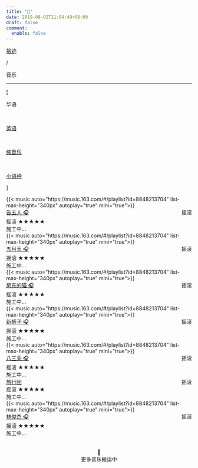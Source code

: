 ```yaml
---
title: "🎹"
date: 2019-08-02T11:04:49+08:00
draft: false
comment:
  enable: false
---
```


<div class="nav-tab">
  <a href="../../cages"><p class="not">拾迹</p></a>
  <p class="now">/</p><p class="now">音乐</p>
</div>

---

<div class="nav-tab">
  <p class="bord">[</p>
  <p class="now">华语</p>&nbsp;
  <a href="../music-en"><p class="not">英语</p></a>&nbsp;
  <a href="../music-light"><p class="not">纯音乐</p></a>&nbsp;
  <a href="../music-other"><p class="not">小语种</p></a>
  <p class="bord">]</p>
</div>


<div class="culture-list" cover-src="" json-src="books.json">
  <div class="media-app">
    <div class="media-cover-round">{{< music auto="https://music.163.com/#/playlist?id=8848213704" list-max-height="340px" autoplay="true" mini="true">}}</div>
    <div class="media-meta">
      <div class="media-meta-item title"><a href="">告五人 🎧</a><span style="float:right;font-weight:400">摇滚</span></div>
      <div class="media-meta-item">
        <span class="author">摇滚</span>
        <span class="star-score">★★★★★</span>
      </div>
      <div class="media-meta-item-app intro">施工中...</div> 
    </div>
  </div>
  <div class="media-app">
    <div class="media-cover-round">{{< music auto="https://music.163.com/#/playlist?id=8848213704" list-max-height="340px" autoplay="true" mini="true">}}</div>
    <div class="media-meta">
      <div class="media-meta-item title"><a href="">五月天 🎧</a><span style="float:right;font-weight:400">摇滚</span></div>
      <div class="media-meta-item">
        <span class="author">摇滚</span>
        <span class="star-score">★★★★★</span>
      </div>
      <div class="media-meta-item-app intro">施工中...</div> 
    </div>
  </div>
  <div class="media-app">
    <div class="media-cover-round">{{< music auto="https://music.163.com/#/playlist?id=8848213704" list-max-height="340px" autoplay="true" mini="true">}}</div>
    <div class="media-meta">
      <div class="media-meta-item title"><a href="../../fddm-lyris/">房东的猫 🎧</a><span style="float:right;font-weight:400">摇滚</span></div>
      <div class="media-meta-item">
        <span class="author">摇滚</span>
        <span class="star-score">★★★★★</span>
      </div>
      <div class="media-meta-item-app intro">施工中...</div> 
    </div>
  </div>
  <div class="media-app">
    <div class="media-cover-round">{{< music auto="https://music.163.com/#/playlist?id=8848213704" list-max-height="340px" autoplay="true" mini="true">}}</div>
    <div class="media-meta">
      <div class="media-meta-item title"><a href="">新裤子 🎧</a><span style="float:right;font-weight:400">摇滚</span></div>
      <div class="media-meta-item">
        <span class="author">摇滚</span>
        <span class="star-score">★★★★★</span>
      </div>
      <div class="media-meta-item-app intro">施工中...</div> 
    </div>
  </div>
  <div class="media-app">
    <div class="media-cover-round">{{< music auto="https://music.163.com/#/playlist?id=8848213704" list-max-height="340px" autoplay="true" mini="true">}}</div>
    <div class="media-meta">
      <div class="media-meta-item title"><a href="">八三夭 🎧</a><span style="float:right;font-weight:400">摇滚</span></div>
      <div class="media-meta-item">
        <span class="author">摇滚</span>
        <span class="star-score">★★★★★</span>
      </div>
      <div class="media-meta-item-app intro">施工中...</div> 
    </div>
  </div>
  <div class="media-app">
    <div class="media-cover-music" style="background-image:url(https://p0.ssl.img.360kuai.com/t017b57ca43cdf8df63.jpg); background-size: 88px 100px;"></div>
    <div class="media-meta">
      <div class="media-meta-item title"><a href="">旅行团</a><span style="float:right;font-weight:400">摇滚</span></div>
      <div class="media-meta-item">
        <span class="author">摇滚</span>
        <span class="star-score">★★★★★</span>
      </div>
      <div class="media-meta-item-app intro">施工中...</div> 
    </div>
  </div>
  <div class="media-app">
    <div class="media-cover-round">{{< music auto="https://music.163.com/#/playlist?id=8848213704" list-max-height="340px" autoplay="true" mini="true">}}</div>
    <div class="media-meta">
      <div class="media-meta-item title"><a href="">林俊杰 🎧</a><span style="float:right;font-weight:400">摇滚</span></div>
      <div class="media-meta-item">
        <span class="author">摇滚</span>
        <span class="star-score">★★★★★</span>
      </div>
      <div class="media-meta-item-app intro">施工中...</div> 
    </div>
  </div>
</div>

<center><br><br>🔐<br>更多音乐搬运中</center>